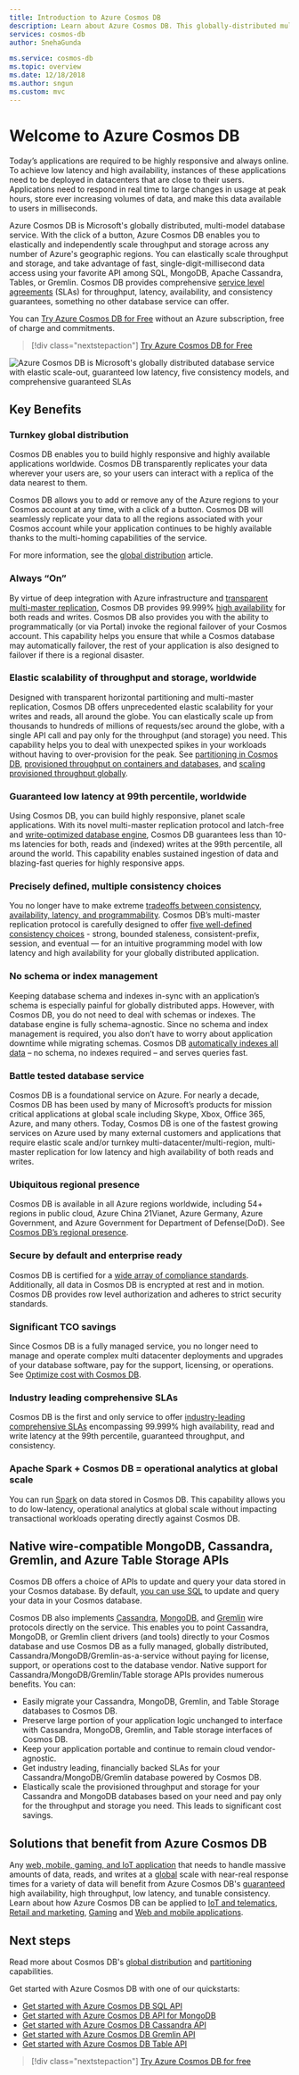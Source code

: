 ```yaml
---
title: Introduction to Azure Cosmos DB
description: Learn about Azure Cosmos DB. This globally-distributed multi-model database is built for low latency, elastic scalability, high availability, and offers native support for NoSQL data.
services: cosmos-db
author: SnehaGunda

ms.service: cosmos-db
ms.topic: overview
ms.date: 12/18/2018
ms.author: sngun
ms.custom: mvc
---
```


# Welcome to Azure Cosmos DB

Today’s applications are required to be highly responsive and always online. To achieve low latency and high availability, instances of these applications need to be deployed in datacenters that are close to their users. Applications need to respond in real time to large changes in usage at peak hours, store ever increasing volumes of data, and make this data available to users in milliseconds.

Azure Cosmos DB is Microsoft's globally distributed, multi-model database service. With the click of a button, Azure Cosmos DB enables you to elastically and independently scale throughput and storage across any number of Azure's geographic regions. You can elastically scale throughput and storage, and take advantage of fast, single-digit-millisecond data access using your favorite API among SQL, MongoDB, Apache Cassandra, Tables, or Gremlin. Cosmos DB provides comprehensive [service level agreements](https://aka.ms/acdbsla) (SLAs) for throughput, latency, availability, and consistency guarantees, something no other database service can offer.

You can [Try Azure Cosmos DB for Free](https://azure.microsoft.com/try/cosmosdb/) without an Azure subscription, free of charge and commitments.

> [!div class="nextstepaction"]
> [Try Azure Cosmos DB for Free](https://azure.microsoft.com/try/cosmosdb/)

![Azure Cosmos DB is Microsoft's globally distributed database service with elastic scale-out, guaranteed low latency, five consistency models, and comprehensive guaranteed SLAs](./media/introduction/azure-cosmos-db.png)

## Key Benefits

### Turnkey global distribution

Cosmos DB enables you to build highly responsive and highly available applications worldwide. Cosmos DB transparently replicates your data wherever your users are, so your users can interact with a replica of the data nearest to them.

Cosmos DB allows you to add or remove any of the Azure regions to your Cosmos account at any time, with a click of a button. Cosmos DB will seamlessly replicate your data to all the regions associated with your Cosmos account while your application continues to be highly available thanks to the multi-homing capabilities of the service.

For more information, see the [global distribution](distribute-data-globally.md) article.

### Always “On”

By virtue of deep integration with Azure infrastructure and [transparent multi-master replication](global-dist-under-the-hood.md), Cosmos DB provides 99.999% [high availability](high-availability.md) for both reads and writes. Cosmos DB also provides you with the ability to programmatically (or via Portal) invoke the regional failover of your Cosmos account. This capability helps you ensure that while a Cosmos database may automatically failover, the rest of your application is also designed to failover if there is a regional disaster.

### Elastic scalability of throughput and storage, worldwide

Designed with transparent horizontal partitioning and multi-master replication, Cosmos DB offers unprecedented elastic scalability for your writes and reads, all around the globe. You can elastically scale up from thousands to hundreds of millions of requests/sec around the globe, with a single API call and pay only for the throughput (and storage) you need. This capability helps you to deal with unexpected spikes in your workloads without having to over-provision for the peak. See [partitioning in Cosmos DB](partitioning-overview.md), [provisioned throughput on containers and databases](set-throughput.md), and [scaling provisioned throughput globally](scaling-throughput.md).

### Guaranteed low latency at 99th percentile, worldwide

Using Cosmos DB, you can build highly responsive, planet scale applications. With its novel multi-master replication protocol and latch-free and [write-optimized database engine](index-policy.md), Cosmos DB guarantees less than 10-ms latencies for both, reads and (indexed) writes at the 99th percentile, all around the world. This capability enables sustained ingestion of data and blazing-fast queries for highly responsive apps.

### Precisely defined, multiple consistency choices

You no longer have to make extreme [tradeoffs between consistency, availability, latency, and programmability](consistency-levels-tradeoffs.md). Cosmos DB’s multi-master replication protocol is carefully designed to offer [five well-defined consistency choices](consistency-levels.md) - strong, bounded staleness, consistent-prefix, session, and eventual — for an intuitive programming model with low latency and high availability for your globally distributed application.

### No schema or index management

Keeping database schema and indexes in-sync with an application’s schema is especially painful for globally distributed apps. However, with Cosmos DB, you do not need to deal with schemas or indexes. The database engine is fully schema-agnostic.  Since no schema and index management is required, you also don’t have to worry about application downtime while migrating schemas. Cosmos DB [automatically indexes all data](index-policy.md) – no schema, no indexes required – and serves queries fast.

### Battle tested database service

Cosmos DB is a foundational service on Azure. For nearly a decade, Cosmos DB has been used by many of Microsoft’s products for mission critical applications at global scale including Skype, Xbox, Office 365, Azure, and many others. Today, Cosmos DB is one of the fastest growing services on Azure used by many external customers and applications that require elastic scale and/or turnkey multi-datacenter/multi-region, multi-master replication for low latency and high availability of both reads and writes.

### Ubiquitous regional presence

Cosmos DB is available in all Azure regions worldwide, including 54+ regions in public cloud, Azure China 21Vianet, Azure Germany, Azure Government, and Azure Government for Department of Defense(DoD). See [Cosmos DB’s regional presence](regional-presence.md).

### Secure by default and enterprise ready

Cosmos DB is certified for a [wide array of compliance standards](compliance.md). Additionally, all data in Cosmos DB is encrypted at rest and in motion. Cosmos DB provides row level authorization and adheres to strict security standards.

### Significant TCO savings

Since Cosmos DB is a fully managed service, you no longer need to manage and operate complex multi datacenter deployments and upgrades of your database software, pay for the support, licensing, or operations. See [Optimize cost with Cosmos DB](total-cost-ownership.md).

### Industry leading comprehensive SLAs

Cosmos DB is the first and only service to offer [industry-leading comprehensive SLAs](https://azure.microsoft.com/support/legal/sla/cosmos-db/) encompassing 99.999% high availability, read and write latency at the 99th percentile, guaranteed throughput, and consistency.

### Apache Spark + Cosmos DB = operational analytics at global scale

You can run [Spark](spark-connector.md) on data stored in Cosmos DB. This capability allows you to do low-latency, operational analytics at global scale without impacting transactional workloads operating directly against Cosmos DB.

## Native wire-compatible MongoDB, Cassandra, Gremlin, and Azure Table Storage APIs

Cosmos DB offers a choice of APIs to update and query your data stored in your Cosmos database. By default, [you can use SQL](how-to-sql-query.md) to update and query your data in your Cosmos database.

Cosmos DB also implements [Cassandra](cassandra-introduction.md), [MongoDB](mongodb-introduction.md), and [Gremlin](graph-introduction.md) wire protocols directly on the service. This enables you to point Cassandra, MongoDB, or Gremlin client drivers (and tools) directly to your Cosmos database and use Cosmos DB as a fully managed, globally distributed, Cassandra/MongoDB/Gremlin-as-a-service without paying for license, support, or operations cost to the database vendor. Native support for Cassandra/MongoDB/Gremlin/Table storage APIs provides numerous benefits. You can:

* Easily migrate your Cassandra, MongoDB, Gremlin, and Table Storage databases to Cosmos DB. 
* Preserve large portion of your application logic unchanged to interface with Cassandra, MongoDB, Gremlin, and Table storage interfaces of Cosmos DB.
* Keep your application portable and continue to remain cloud vendor-agnostic.
* Get industry leading, financially backed SLAs for your Cassandra/MongoDB/Gremlin database powered by Cosmos DB. 
* Elastically scale the provisioned throughput and storage for your Cassandra and MongoDB databases based on your need and pay only for the throughput and storage you need. This leads to significant cost savings.

## Solutions that benefit from Azure Cosmos DB

Any [web, mobile, gaming, and IoT application](use-cases.md) that needs to handle massive amounts of data, reads, and writes at a [global](distribute-data-globally.md) scale with near-real response times for a variety of data will benefit from Azure Cosmos DB's [guaranteed](https://azure.microsoft.com/support/legal/sla/cosmos-db/) high availability, high throughput, low latency, and tunable consistency. Learn about how Azure Cosmos DB can be applied to [IoT and telematics](use-cases.md#iot-and-telematics), [Retail and marketing](use-cases.md#retail-and-marketing), [Gaming](use-cases.md#gaming) and [Web and mobile applications](use-cases.md#web-and-mobile-applications).

## Next steps

Read more about Cosmos DB's [global distribution](distribute-data-globally.md) and [partitioning](partitioning-overview.md) capabilities.

Get started with Azure Cosmos DB with one of our quickstarts:

* [Get started with Azure Cosmos DB SQL API](create-sql-api-dotnet.md)
* [Get started with Azure Cosmos DB API for MongoDB](create-mongodb-nodejs.md)
* [Get started with Azure Cosmos DB Cassandra API](create-cassandra-dotnet.md)
* [Get started with Azure Cosmos DB Gremlin API](create-graph-dotnet.md)
* [Get started with Azure Cosmos DB Table API](create-table-dotnet.md)

> [!div class="nextstepaction"]
> [Try Azure Cosmos DB for free](https://azure.microsoft.com/try/cosmosdb/)
